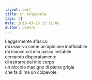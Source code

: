 ```yaml
---
layout: post
title: Un Colpevole
tags: []
date: 2015-03-25 15:11:00
author: pietro
---
```

Leggermente afasico<br/>mi osservo come un'opinione inaffidabile<br/>mi muovo col mio passo instabile<br/>cercando disperatamente<br/>di estrarre dal mio corpo<br/>un piccolo macigno di pietra grigia<br/>che fa di me un colpevole.
